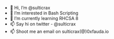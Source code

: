 - 👋 Hi, I’m @sulticrax
- 👀 I’m interested in Bash Scripting
- 🌱 I’m currently learning RHCSA 8
- 📫 Say hi on twitter - @sulticrax
- 📫 Shoot me an email on sulticrax(@)0xfauda.io
<!---
sulticrax/sulticrax is a ✨ special ✨ repository because its `README.md` (this file) appears on your GitHub profile.
You can click the Preview link to take a look at your changes.
--->
